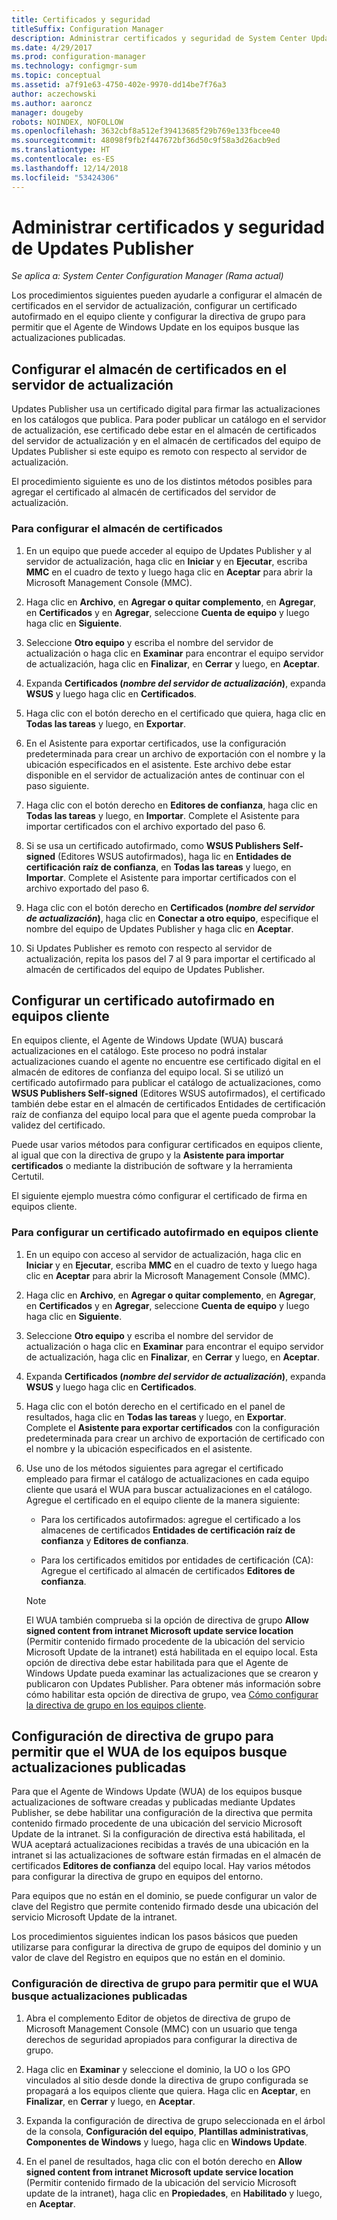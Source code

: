 ```yaml
---
title: Certificados y seguridad
titleSuffix: Configuration Manager
description: Administrar certificados y seguridad de System Center Updates Publisher
ms.date: 4/29/2017
ms.prod: configuration-manager
ms.technology: configmgr-sum
ms.topic: conceptual
ms.assetid: a7f91e63-4750-402e-9970-dd14be7f76a3
author: aczechowski
ms.author: aaroncz
manager: dougeby
robots: NOINDEX, NOFOLLOW
ms.openlocfilehash: 3632cbf8a512ef39413685f29b769e133fbcee40
ms.sourcegitcommit: 48098f9fb2f447672bf36d50c9f58a3d26acb9ed
ms.translationtype: HT
ms.contentlocale: es-ES
ms.lasthandoff: 12/14/2018
ms.locfileid: "53424306"
---
```

# <a name="manage-certificates-and-security-for-updates-publisher"></a>Administrar certificados y seguridad de Updates Publisher

*Se aplica a: System Center Configuration Manager (Rama actual)*

Los procedimientos siguientes pueden ayudarle a configurar el almacén de certificados en el servidor de actualización, configurar un certificado autofirmado en el equipo cliente y configurar la directiva de grupo para permitir que el Agente de Windows Update en los equipos busque las actualizaciones publicadas.

## <a name="configure-the-certificate-store-on-the-update-server"></a>Configurar el almacén de certificados en el servidor de actualización
 Updates Publisher usa un certificado digital para firmar las actualizaciones en los catálogos que publica. Para poder publicar un catálogo en el servidor de actualización, ese certificado debe estar en el almacén de certificados del servidor de actualización y en el almacén de certificados del equipo de Updates Publisher si este equipo es remoto con respecto al servidor de actualización.

El procedimiento siguiente es uno de los distintos métodos posibles para agregar el certificado al almacén de certificados del servidor de actualización.

### <a name="to-configure-the-certificate-store"></a>Para configurar el almacén de certificados
1.  En un equipo que puede acceder al equipo de Updates Publisher y al servidor de actualización, haga clic en **Iniciar** y en **Ejecutar**, escriba **MMC** en el cuadro de texto y luego haga clic en **Aceptar** para abrir la Microsoft Management Console (MMC).

2.  Haga clic en **Archivo**, en **Agregar o quitar complemento**, en **Agregar**, en **Certificados** y en **Agregar**, seleccione **Cuenta de equipo** y luego haga clic en **Siguiente**.

3.  Seleccione **Otro equipo** y escriba el nombre del servidor de actualización o haga clic en **Examinar** para encontrar el equipo servidor de actualización, haga clic en **Finalizar**, en **Cerrar** y luego, en **Aceptar**.

4.  Expanda **Certificados (*nombre del servidor de actualización*)**, expanda **WSUS** y luego haga clic en **Certificados**.

5.  Haga clic con el botón derecho en el certificado que quiera, haga clic en **Todas las tareas** y luego, en **Exportar**.

6.  En el Asistente para exportar certificados, use la configuración predeterminada para crear un archivo de exportación con el nombre y la ubicación especificados en el asistente. Este archivo debe estar disponible en el servidor de actualización antes de continuar con el paso siguiente.

7.  Haga clic con el botón derecho en **Editores de confianza**, haga clic en **Todas las tareas** y luego, en **Importar**. Complete el Asistente para importar certificados con el archivo exportado del paso 6.

8.  Si se usa un certificado autofirmado, como **WSUS Publishers Self-signed** (Editores WSUS autofirmados), haga lic en **Entidades de certificación raíz de confianza**, en **Todas las tareas** y luego, en **Importar**. Complete el Asistente para importar certificados con el archivo exportado del paso 6.

9.  Haga clic con el botón derecho en **Certificados (*nombre del servidor de actualización*)**, haga clic en **Conectar a otro equipo**, especifique el nombre del equipo de Updates Publisher y haga clic en **Aceptar**.

10. Si Updates Publisher es remoto con respecto al servidor de actualización, repita los pasos del 7 al 9 para importar el certificado al almacén de certificados del equipo de Updates Publisher.



## <a name="configure-a-self-signing-certificate-on-client-computers"></a>Configurar un certificado autofirmado en equipos cliente
En equipos cliente, el Agente de Windows Update (WUA) buscará actualizaciones en el catálogo. Este proceso no podrá instalar actualizaciones cuando el agente no encuentre ese certificado digital en el almacén de editores de confianza del equipo local. Si se utilizó un certificado autofirmado para publicar el catálogo de actualizaciones, como **WSUS Publishers Self-signed** (Editores WSUS autofirmados), el certificado también debe estar en el almacén de certificados Entidades de certificación raíz de confianza del equipo local para que el agente pueda comprobar la validez del certificado.

Puede usar varios métodos para configurar certificados en equipos cliente, al igual que con la directiva de grupo y la **Asistente para importar certificados** o mediante la distribución de software y la herramienta Certutil.

El siguiente ejemplo muestra cómo configurar el certificado de firma en equipos cliente.

### <a name="to-configure-a-self-signing-certificate-on-client-computers"></a>Para configurar un certificado autofirmado en equipos cliente
1. En un equipo con acceso al servidor de actualización, haga clic en **Iniciar** y en **Ejecutar**, escriba **MMC** en el cuadro de texto y luego haga clic en **Aceptar** para abrir la Microsoft Management Console (MMC).

2. Haga clic en **Archivo**, en **Agregar o quitar complemento**, en **Agregar**, en **Certificados** y en **Agregar**, seleccione **Cuenta de equipo** y luego haga clic en **Siguiente**.

3. Seleccione **Otro equipo** y escriba el nombre del servidor de actualización o haga clic en **Examinar** para encontrar el equipo servidor de actualización, haga clic en **Finalizar**, en **Cerrar** y luego, en **Aceptar**.

4. Expanda **Certificados (*nombre del servidor de actualización*)**, expanda **WSUS** y luego haga clic en **Certificados**.

5. Haga clic con el botón derecho en el certificado en el panel de resultados, haga clic en **Todas las tareas** y luego, en **Exportar**. Complete el **Asistente para exportar certificados** con la configuración predeterminada para crear un archivo de exportación de certificado con el nombre y la ubicación especificados en el asistente.

6. Use uno de los métodos siguientes para agregar el certificado empleado para firmar el catálogo de actualizaciones en cada equipo cliente que usará el WUA para buscar actualizaciones en el catálogo. Agregue el certificado en el equipo cliente de la manera siguiente:

   -   Para los certificados autofirmados: agregue el certificado a los almacenes de certificados **Entidades de certificación raíz de confianza** y **Editores de confianza**.

   -   Para los certificados emitidos por entidades de certificación (CA): Agregue el certificado al almacén de certificados **Editores de confianza**.

   > [!NOTE]
   > El WUA también comprueba si la opción de directiva de grupo **Allow signed content from intranet Microsoft update service location** (Permitir contenido firmado procedente de la ubicación del servicio Microsoft Update de la intranet) está habilitada en el equipo local. Esta opción de directiva debe estar habilitada para que el Agente de Windows Update pueda examinar las actualizaciones que se crearon y publicaron con Updates Publisher. Para obtener más información sobre cómo habilitar esta opción de directiva de grupo, vea [Cómo configurar la directiva de grupo en los equipos cliente](<https://technet.microsoft.com/library/bb530967.aspx(d=robot>).



## <a name="configuring-group-policy-to-allow-wuaon-computers-to-scan-for-published-updates"></a>Configuración de directiva de grupo para permitir que el WUA de los equipos busque actualizaciones publicadas
Para que el Agente de Windows Update (WUA) de los equipos busque actualizaciones de software creadas y publicadas mediante Updates Publisher, se debe habilitar una configuración de la directiva que permita contenido firmado procedente de una ubicación del servicio Microsoft Update de la intranet. Si la configuración de directiva está habilitada, el WUA aceptará actualizaciones recibidas a través de una ubicación en la intranet si las actualizaciones de software están firmadas en el almacén de certificados **Editores de confianza** del equipo local. Hay varios métodos para configurar la directiva de grupo en equipos del entorno.

Para equipos que no están en el dominio, se puede configurar un valor de clave del Registro que permite contenido firmado desde una ubicación del servicio Microsoft Update de la intranet.

Los procedimientos siguientes indican los pasos básicos que pueden utilizarse para configurar la directiva de grupo de equipos del dominio y un valor de clave del Registro en equipos que no están en el dominio.

### <a name="to-configure-group-policy-to-allow-wua-to-scan-for-published-updates"></a>Configuración de directiva de grupo para permitir que el WUA busque actualizaciones publicadas
1.  Abra el complemento Editor de objetos de directiva de grupo de Microsoft Management Console (MMC) con un usuario que tenga derechos de seguridad apropiados para configurar la directiva de grupo.

2.  Haga clic en **Examinar** y seleccione el dominio, la UO o los GPO vinculados al sitio desde donde la directiva de grupo configurada se propagará a los equipos cliente que quiera. Haga clic en **Aceptar**, en **Finalizar**, en **Cerrar** y luego, en **Aceptar**.

3.  Expanda la configuración de directiva de grupo seleccionada en el árbol de la consola, **Configuración del equipo**, **Plantillas administrativas**, **Componentes de Windows** y luego, haga clic en **Windows Update**.

4.  En el panel de resultados, haga clic con el botón derecho en **Allow signed content from intranet Microsoft update service location** (Permitir contenido firmado de la ubicación del servicio Microsoft update de la intranet), haga clic en **Propiedades**, en **Habilitado** y luego, en **Aceptar**.
